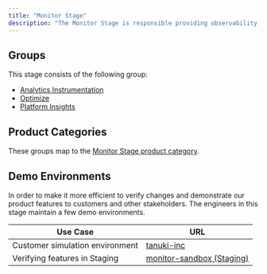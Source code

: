 ```yaml
---
title: "Monitor Stage"
description: "The Monitor Stage is responsible providing observability, analytics and optimize features."
---
```


## Groups

This stage consists of the following group:

- [Analytics Instrumentation](analytics-instrumentation/)
- [Optimize](optimize/)
- [Platform Insights](platform-insights/)

## Product Categories

These groups map to the [Monitor Stage product category](/handbook/product/categories/#monitor-stage).

## Demo Environments

In order to make it more efficient to verify changes and demonstrate our product features to customers and other stakeholders. The engineers in this stage maintain a few demo environments.

| Use Case | URL |
|---|---|
| Customer simulation environment | [tanuki-inc](https://gitlab.com/gitlab-org/monitor/tanuki-inc) |
| Verifying features in Staging | [monitor-sandbox (Staging)](https://staging.gitlab.com/gitlab-org/monitor/monitor-sandbox) |

